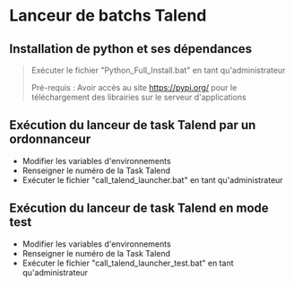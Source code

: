# Lanceur de batchs Talend

## Installation de python et ses dépendances

> Exécuter le fichier "Python_Full_Install.bat" en tant qu'administrateur
>
> Pré-requis : Avoir accès au site https://pypi.org/ pour le téléchargement des librairies sur le serveur d'applications

## Exécution du lanceur de task Talend par un ordonnanceur

* Modifier les variables d'environnements
* Renseigner le numéro de la Task Talend
* Exécuter le fichier "call_talend_launcher.bat" en tant qu'administrateur

## Exécution du lanceur de task Talend en mode test

* Modifier les variables d'environnements
* Renseigner le numéro de la Task Talend
* Exécuter le fichier "call_talend_launcher_test.bat" en tant qu'administrateur
